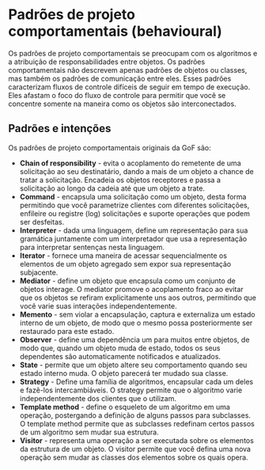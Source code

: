 
# Padrões de projeto comportamentais (behavioural)

Os padrões de projeto comportamentais se preocupam com os algoritmos e a atribuição de responsabilidades entre objetos. Os padrões comportamentais não descrevem apenas padrões de objetos ou classes, mas também os padrões de comunicação entre eles. Esses padrões caracterizam fluxos de controle difíceis de seguir em tempo de execução. Eles afastam o foco do fluxo de controle para permitir que você se concentre somente na maneira como os objetos são interconectados.

## Padrões e intenções

Os padrões de projeto comportamentais originais da GoF são:

- **Chain of responsibility** - evita o acoplamento do remetente de uma solicitação ao seu destinatário, dando a mais de um objeto a chance de tratar a solicitação. Encadeia os objetos receptores e passa a solicitação ao longo da cadeia até que um objeto a trate.
- **Command** - encapsula uma solicitação como um objeto, desta forma permitindo que você parametrize clientes com diferentes solicitações, enfileire ou registre (log) solicitações e suporte operações que podem ser desfeitas.
- **Interpreter** - dada uma linguagem, define um representação para sua gramática juntamente com um interpretador que usa a representação para interpretar sentenças nesta linguagem.
- **Iterator** - fornece uma maneira de acessar sequencialmente os elementos de um objeto agregado sem expor sua representação subjacente.
- **Mediator** - define um objeto que encapsula como um conjunto de objetos interage. O mediator promove o acoplamento fraco ao evitar que os objetos se refiram explicitamente uns aos outros, permitindo que você varie suas interações independentemente.
- **Memento** - sem violar a encapsulação, captura e externaliza um estado interno de um objeto, de modo que o mesmo possa posteriormente ser restaurado para este estado.
- **Observer** - define uma dependência um para muitos entre objetos, de modo que, quando um objeto muda de estado, todos os seus dependentes são automaticamente notificados e atualizados.
- **State** - permite que um objeto altere seu comportamento quando seu estado interno muda. O objeto parecerá ter mudado sua classe.
- **Strategy** - Define uma família de algoritmos, encapsular cada um deles e fazê-los intercambiáveis. O strategy permite que o algoritmo varie independentemente dos clientes que o utilizam.
- **Template method** - define o esqueleto de um algoritmo em uma operação, postergando a definição de alguns passos para subclasses. O template method permite que as subclasses redefinam certos passos de um algoritmo sem mudar sua estrutura.
- **Visitor** - representa uma operação a ser executada sobre os elementos da estrutura de um objeto. O visitor permite que você defina uma nova operação sem mudar as classes dos elementos sobre os quais opera.
